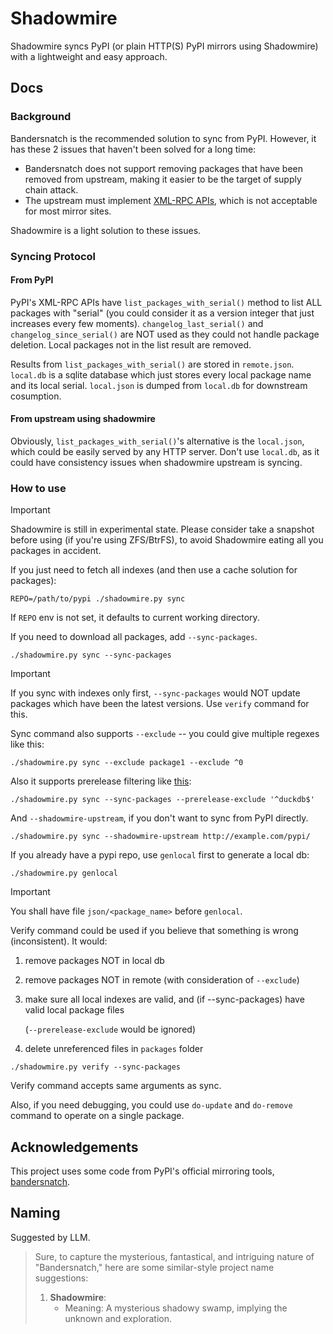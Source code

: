 # Shadowmire

Shadowmire syncs PyPI (or plain HTTP(S) PyPI mirrors using Shadowmire) with a lightweight and easy approach.

## Docs

### Background

Bandersnatch is the recommended solution to sync from PyPI. However, it has these 2 issues that haven't been solved for a long time:

- Bandersnatch does not support removing packages that have been removed from upstream, making it easier to be the target of supply chain attack.
- The upstream must implement [XML-RPC APIs](https://warehouse.pypa.io/api-reference/xml-rpc.html#mirroring-support), which is not acceptable for most mirror sites.

Shadowmire is a light solution to these issues.

### Syncing Protocol

#### From PyPI

PyPI's XML-RPC APIs have `list_packages_with_serial()` method to list ALL packages with "serial" (you could consider it as a version integer that just increases every few moments). `changelog_last_serial()` and `changelog_since_serial()` are NOT used as they could not handle package deletion. Local packages not in the list result are removed.

Results from `list_packages_with_serial()` are stored in `remote.json`. `local.db` is a sqlite database which just stores every local package name and its local serial. `local.json` is dumped from `local.db` for downstream cosumption.

#### From upstream using shadowmire

Obviously, `list_packages_with_serial()`'s alternative is the `local.json`, which could be easily served by any HTTP server. Don't use `local.db`, as it could have consistency issues when shadowmire upstream is syncing.

### How to use

> [!IMPORTANT]
> Shadowmire is still in experimental state. Please consider take a snapshot before using (if you're using ZFS/BtrFS), to avoid Shadowmire eating all you packages in accident.

If you just need to fetch all indexes (and then use a cache solution for packages):

```shell
REPO=/path/to/pypi ./shadowmire.py sync
```

If `REPO` env is not set, it defaults to current working directory.

If you need to download all packages, add `--sync-packages`.

```shell
./shadowmire.py sync --sync-packages
```

> [!IMPORTANT]
> If you sync with indexes only first, `--sync-packages` would NOT update packages which have been the latest versions. Use `verify` command for this.

Sync command also supports `--exclude` -- you could give multiple regexes like this:

```shell
./shadowmire.py sync --exclude package1 --exclude ^0
```

Also it supports prerelease filtering like [this](https://bandersnatch.readthedocs.io/en/latest/filtering_configuration.html#prerelease-filtering):

```shell
./shadowmire.py sync --sync-packages --prerelease-exclude '^duckdb$'
```

And `--shadowmire-upstream`, if you don't want to sync from PyPI directly.

```shell
./shadowmire.py sync --shadowmire-upstream http://example.com/pypi/
```

If you already have a pypi repo, use `genlocal` first to generate a local db:

```shell
./shadowmire.py genlocal
```

> [!IMPORTANT]
> You shall have file `json/<package_name>` before `genlocal`.

Verify command could be used if you believe that something is wrong (inconsistent). It would:

1. remove packages NOT in local db
2. remove packages NOT in remote (with consideration of `--exclude`)
3. make sure all local indexes are valid, and (if --sync-packages) have valid local package files

   (`--prerelease-exclude` would be ignored)
4. delete unreferenced files in `packages` folder

```shell
./shadowmire.py verify --sync-packages
```

Verify command accepts same arguments as sync.

Also, if you need debugging, you could use `do-update` and `do-remove` command to operate on a single package.

## Acknowledgements

This project uses some code from PyPI's official mirroring tools, [bandersnatch](https://github.com/pypa/bandersnatch).

## Naming

Suggested by LLM.

> Sure, to capture the mysterious, fantastical, and intriguing nature of "Bandersnatch," here are some similar-style project name suggestions:
>
> 1. **Shadowmire**:
>    - Meaning: A mysterious shadowy swamp, implying the unknown and exploration.
